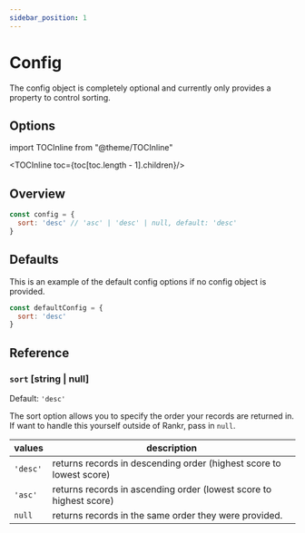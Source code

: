 ```yaml
---
sidebar_position: 1
---
```


# Config
The config object is completely optional and currently only provides a property to control sorting.

## Options
import TOCInline from "@theme/TOCInline"

<TOCInline toc={toc[toc.length - 1].children}/>

## Overview
```javascript
const config = {
  sort: 'desc' // 'asc' | 'desc' | null, default: 'desc'
}
```

## Defaults
This is an example of the default config options if no config object is provided.

```javascript
const defaultConfig = {
  sort: 'desc'
}
```

## Reference
### `sort` \[string | null]

Default: `'desc'`

The sort option allows you to specify the order your records are returned in. If want to handle this yourself outside of Rankr, pass in `null`.

| values   | description                                                         |
|----------|---------------------------------------------------------------------|
| `'desc'` | returns records in descending order (highest score to lowest score) |
| `'asc'`  | returns records in ascending order (lowest score to highest score)  |
| `null`   | returns records in the same order they were provided.               |
